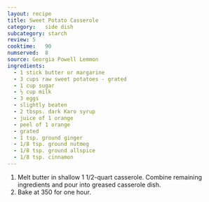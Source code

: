 ```yaml
---
layout: recipe
title: Sweet Potato Casserole
category:	side dish				
subcategory: starch
review:	5
cooktime:	90
numserved:	8
source:	Georgia Powell Lemmon
ingredients:
  - 1 stick butter or margarine
  - 3 cups raw sweet potatoes - grated
  - 1 cup sugar
  - ½ cup milk
  - 3 eggs
  - slightly beaten
  - 2 tbsps. dark Karo syrup
  - juice of 1 orange
  - peel of 1 orange
  - grated
  - 1 tsp. ground ginger
  - 1/8 tsp. ground nutmeg
  - 1/8 tsp. ground allspice
  - 1/8 tsp. cinnamon
---
```


1. Melt butter in shallow 1 1/2-quart casserole.  Combine remaining ingredients and pour into greased casserole dish.
2. Bake at 350 for one hour.
